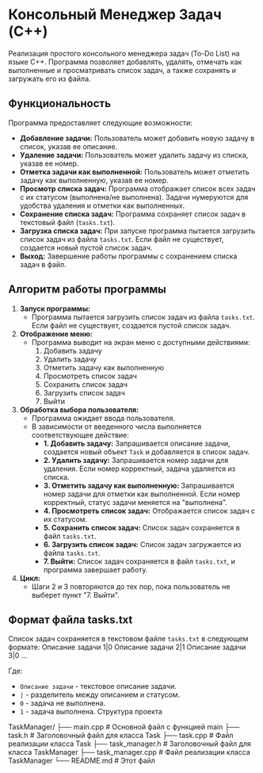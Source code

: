 # Консольный Менеджер Задач (C++)

Реализация простого консольного менеджера задач (To-Do List) на языке C++. Программа позволяет добавлять, удалять, отмечать как выполненные и просматривать список задач, а также сохранять и загружать его из файла.

## Функциональность

Программа предоставляет следующие возможности:

*   **Добавление задачи:** Пользователь может добавить новую задачу в список, указав ее описание.
*   **Удаление задачи:** Пользователь может удалить задачу из списка, указав ее номер.
*   **Отметка задачи как выполненной:** Пользователь может отметить задачу как выполненную, указав ее номер.
*   **Просмотр списка задач:** Программа отображает список всех задач с их статусом (выполнена/не выполнена). Задачи нумеруются для удобства удаления и отметки как выполненных.
*   **Сохранение списка задач:** Программа сохраняет список задач в текстовый файл (`tasks.txt`).
*   **Загрузка списка задач:** При запуске программа пытается загрузить список задач из файла `tasks.txt`. Если файл не существует, создается новый пустой список задач.
*   **Выход:** Завершение работы программы с сохранением списка задач в файл.

## Алгоритм работы программы

1.  **Запуск программы:**
    *   Программа пытается загрузить список задач из файла `tasks.txt`. Если файл не существует, создается пустой список задач.
2.  **Отображение меню:**
    *   Программа выводит на экран меню с доступными действиями:
        1.  Добавить задачу
        2.  Удалить задачу
        3.  Отметить задачу как выполненную
        4.  Просмотреть список задач
        5.  Сохранить список задач
        6.  Загрузить список задач
        7.  Выйти
3.  **Обработка выбора пользователя:**
    *   Программа ожидает ввода пользователя.
    *   В зависимости от введенного числа выполняется соответствующее действие:
        *   **1. Добавить задачу:** Запрашивается описание задачи, создается новый объект `Task` и добавляется в список задач.
        *   **2. Удалить задачу:** Запрашивается номер задачи для удаления. Если номер корректный, задача удаляется из списка.
        *   **3. Отметить задачу как выполненную:** Запрашивается номер задачи для отметки как выполненной. Если номер корректный, статус задачи меняется на "выполнена".
        *   **4. Просмотреть список задач:** Отображается список задач с их статусом.
        *   **5. Сохранить список задач:** Список задач сохраняется в файл `tasks.txt`.
        *   **6. Загрузить список задач:** Список задач загружается из файла `tasks.txt`.
        *   **7. Выйти:** Список задач сохраняется в файл `tasks.txt`, и программа завершает работу.
4.  **Цикл:**
    *   Шаги 2 и 3 повторяются до тех пор, пока пользователь не выберет пункт "7. Выйти".
## Формат файла tasks.txt

Список задач сохраняется в текстовом файле `tasks.txt` в следующем формате:
Описание задачи 1|0 Описание задачи 2|1 Описание задачи 3|0 …

Где:

*   `Описание задачи` - текстовое описание задачи.
*   `|` - разделитель между описанием и статусом.
*   `0` - задача не выполнена.
*   `1` - задача выполнена.
Структура проекта

TaskManager/
├── main.cpp          # Основной файл с функцией main
├── task.h            # Заголовочный файл для класса Task
├── task.cpp          # Файл реализации класса Task
├── task_manager.h    # Заголовочный файл для класса TaskManager
├── task_manager.cpp  # Файл реализации класса TaskManager
└── README.md         # Этот файл
